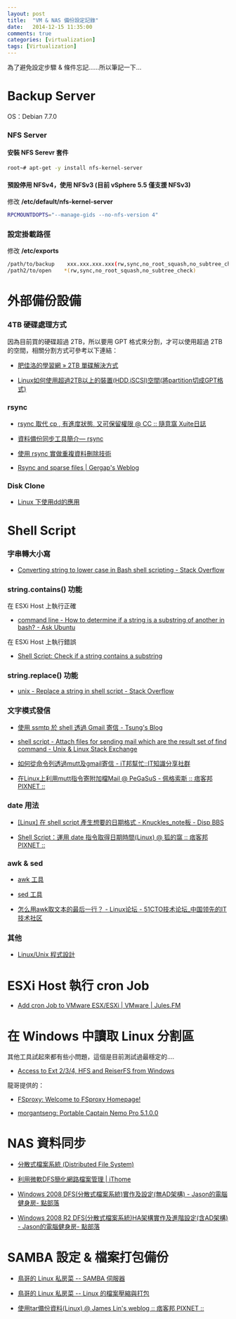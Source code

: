 ```yaml
---
layout: post
title:  "VM & NAS 備份設定記錄"
date:   2014-12-15 11:35:00
comments: true
categories: [virtualization]
tags: [Virtualization]
---
```


為了避免設定步驟 & 條件忘記......所以筆記一下...

Backup Server
=============

OS：Debian 7.7.0

### NFS Server

#### 安裝 NFS Serevr 套件

``` bash
root~# apt-get -y install nfs-kernel-server
```

#### 預設停用 NFSv4，使用 NFSv3 (目前 vSphere 5.5 僅支援 NFSv3)

修改 **/etc/default/nfs-kernel-server**

``` bash
RPCMOUNTDOPTS="--manage-gids --no-nfs-version 4"
```

### 設定掛載路徑

修改 **/etc/exports**

``` bash
/path/to/backup    xxx.xxx.xxx.xxx(rw,sync,no_root_squash,no_subtree_check)
/path2/to/open    *(rw,sync,no_root_squash,no_subtree_check)
```


外部備份設備
===========

### 4TB 硬碟處理方式

因為目前買的硬碟超過 2TB，所以要用 GPT 格式來分割，才可以使用超過 2TB 的空間，相關分割方式可參考以下連結：

- [肥佳洛的學習網 » 2TB 單碟解決方式](http://figaro.neo-info.net/?p=313)

- [Linux如何使用超過2TB以上的裝置(HDD,iSCSI)空間(將partition切成GPT格式)](http://dreamtails.pixnet.net/blog/post/28175881)

### rsync

- [rsync 取代 cp , 有進度狀態, 又可保留權限 @ CC :: 隨意窩 Xuite日誌](http://blog.xuite.net/csiewap/cc/44769207)

- [資料備份同步工具簡介— rsync](http://newsletter.ascc.sinica.edu.tw/news/read_news.php?nid=1742)

- [使用 rsync 實做重複資料刪除技術](http://www.ringline.com.tw/support/techpapers/storage/135--rsync-.html)

- [Rsync and sparse files | Gergap's Weblog](https://gergap.wordpress.com/2013/08/10/rsync-and-sparse-files/)


### Disk Clone

- [Linux 下使用dd的應用](http://nathan-inlinux.blogspot.tw/2013/05/linux-dd.html)


Shell Script
============

### 字串轉大小寫
 - [Converting string to lower case in Bash shell scripting - Stack Overflow](http://stackoverflow.com/questions/2264428/converting-string-to-lower-case-in-bash-shell-scripting)

### string.contains() 功能

在 ESXi Host 上執行正確
- [command line - How to determine if a string is a substring of another in bash? - Ask Ubuntu](http://askubuntu.com/questions/299710/how-to-determine-if-a-string-is-a-substring-of-another-in-bash)

在 ESXi Host 上執行錯誤
- [Shell Script: Check if a string contains a substring](http://notepad2.blogspot.tw/2012/09/shell-script-check-if-string-contains.html)

### string.replace() 功能

- [unix - Replace a string in shell script - Stack Overflow](http://stackoverflow.com/questions/3306007/replace-a-string-in-shell-script)

### 文字模式發信

- [使用 ssmtp 於 shell 透過 Gmail 寄信 - Tsung's Blog](http://blog.longwin.com.tw/2009/08/ssmtp-shell-gmail-send-mail-2009/)

- [shell script - Attach files for sending mail which are the result set of find command - Unix & Linux Stack Exchange](http://unix.stackexchange.com/questions/138061/attach-files-for-sending-mail-which-are-the-result-set-of-find-command)

- [如何從命令列透過mutt及gmail寄信 - iT邦幫忙::IT知識分享社群](http://ithelp.ithome.com.tw/question/10054431)

- [在Linux上利用mutt指令寄附加檔Mail @ PeGaSuS - 佩格索斯 :: 痞客邦 PIXNET ::](http://pegasus923.pixnet.net/blog/post/33608243)

### date 用法

- [[Linux] 在 shell script 產生想要的日期格式 - Knuckles_note板 - Disp BBS](https://disp.cc/b/11-4X7n)

- [Shell Script：運用 date 指令取得日期時間(Linux) @ 狐的窩 :: 痞客邦 PIXNET ::](http://mark528.pixnet.net/blog/post/7267328)

### awk & sed

- [awk 工具](http://dywang.csie.cyut.edu.tw/moodle23/dywang/linuxProgram/node27.html)

- [sed 工具](http://dywang.csie.cyut.edu.tw/moodle23/dywang/linuxProgram/node26.html)

- [怎么用awk取文本的最后一行？ - Linux论坛 - 51CTO技术论坛_中国领先的IT技术社区](http://bbs.51cto.com/thread-961661-1.html)

### 其他

- [Linux/Unix 程式設計](http://dywang.csie.cyut.edu.tw/moodle23/dywang/linuxProgram/linuxProgram.html)


ESXi Host 執行 cron Job
=======================

- [Add cron Job to VMware ESX/ESXi | VMware | Jules.FM](http://www.jules.fm/Logbook/files/add_cron_job_vmware.html)


在 Windows 中讀取 Linux 分割區
============================

其他工具試起來都有些小問題，這個是目前測試過最穩定的....

- [Access to Ext 2/3/4, HFS and ReiserFS from Windows](http://www.diskinternals.com/linux-reader/)


龍哥提供的：

- [FSproxy: Welcome to FSproxy Homepage!](http://archive.siejak.pl/fsproxy/wikka8979.html?wakka=HomePage)

- [morgantseng: Portable Captain Nemo Pro 5.1.0.0](http://morgantseng.blogspot.tw/2012/09/portable-captain-nemo-pro-5100.html)


NAS 資料同步
===========

- [分散式檔案系統 (Distributed File System)](http://192.192.75.66/elearn/winserver/8.htm)

- [利用微軟DFS簡化網路檔案管理 | iThome](http://www.ithome.com.tw/node/60103)

- [Windows 2008 DFS(分散式檔案系統)實作及設定(無AD架構) - Jason的電腦健身房- 點部落](http://www.dotblogs.com.tw/dotjason/archive/2009/10/09/10983.aspx)

- [Windows 2008 R2 DFS(分散式檔案系統)HA架構實作及進階設定(含AD架構) - Jason的電腦健身房- 點部落](http://www.dotblogs.com.tw/dotjason/archive/2010/06/17/15934.aspx)


SAMBA 設定 & 檔案打包備份
========================

- [鳥哥的 Linux 私房菜 -- SAMBA 伺服器](http://linux.vbird.org/linux_server/0370samba.php)

- [鳥哥的 Linux 私房菜 -- Linux 的檔案壓縮與打包](http://linux.vbird.org/linux_basic/0240tarcompress.php)

- [使用tar備份資料(Linux) @ James Lin's weblog :: 痞客邦 PIXNET ::](http://sclin0323.pixnet.net/blog/post/24993462)
